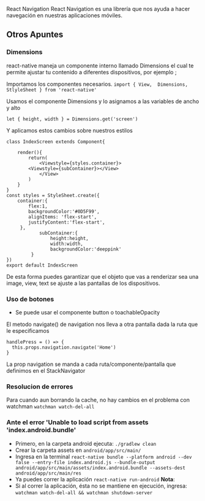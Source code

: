 React Navigation
React Navigation es una librería que nos ayuda a hacer navegación en nuestras aplicaciones móviles.


## Otros Apuntes
### Dimensions
react-native maneja un componente interno llamado Dimensions el cual te permite ajustar tu contenido a diferentes dispositivos, por ejemplo ;

Importamos los componentes necesarios.
`import { View,  Dimensions,  StlyleSheet } from 'react-native'`

Usamos el componente Dimensions y lo asignamos a las variables de ancho y alto

`let { height, width } = Dimensions.get('screen')`

Y aplicamos estos cambios sobre nuestros estilos
```
class IndexScreen extends Component{

    render(){
        return(
            <Viewstyle={styles.container}>
		<Viewstyle={subContainer}></View>
            </View>
        )
    }
}
const styles = StyleSheet.create({
    container:{
        flex:1,
        backgroundColor:'#0D5F99',
        alignItems: 'flex-start',
        justifyContent:'flex-start',
   	 },
			subContainer:{
				height:height,
				width:width,
				backgroundColor:'deeppink'
		 }
})
export default IndexScreen
```
De esta forma puedes garantizar que el objeto que vas a renderizar sea una image, view, text se ajuste a las pantallas de los dispositivos.

### Uso de botones
* Se puede usar el componente button o toachableOpacity



El metodo navigate() de navigation nos lleva a otra pantalla dada la ruta que le especificamos
```
handlePress = () => {
  this.props.navigation.navigate('Home')
}
```
La prop navigation se manda a cada ruta/componente/pantalla que definimos en el StackNavigator


### Resolucion de errores
Para cuando aun borrando la cache, no hay cambios en el problema con watchman
`watchman watch-del-all`

### Ante el error 'Unable to load script from assets 'index.android.bundle'
- Primero, en la carpeta android ejecuta: `./gradlew clean`
- Crear la carpeta assets en `android/app/src/main/`
- Ingresa en la terminal
`react-native bundle --platform android --dev false --entry-file index.android.js --bundle-output android/app/src/main/assets/index.android.bundle --assets-dest android/app/src/main/res`
- Ya puedes correr la aplicación
`react-native run-android`
**Nota**:
- Si al correr la aplicación, ésta no se mantiene en ejecución, ingresa: `watchman watch-del-all && watchman shutdown-server`
